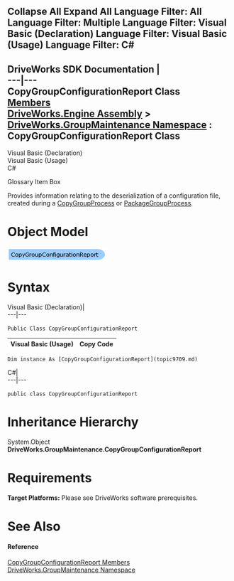 Collapse All Expand All Language Filter: All  Language Filter: Multiple  Language Filter: Visual Basic (Declaration) Language Filter: Visual Basic (Usage) Language Filter: C#  
---  
DriveWorks SDK Documentation  |   
---|---  
CopyGroupConfigurationReport Class   
[Members](topic9710.md)   
[DriveWorks.Engine Assembly](topic2156.md) > [DriveWorks.GroupMaintenance Namespace](topic9628.md) : CopyGroupConfigurationReport Class  
---  
  
Visual Basic (Declaration)    
Visual Basic (Usage)    
C# 

Glossary Item Box

Provides information relating to the deserialization of a configuration file, created during a [CopyGroupProcess](topic9776.md) or [PackageGroupProcess](topic9925.md). 

# Object Model

![](dotnetdiagramimages/image466.png)

# Syntax

Visual Basic (Declaration)|   
---|---  
      
    
    Public Class CopyGroupConfigurationReport   
  
Visual Basic (Usage)| Copy Code  
---|---  
      
    
    Dim instance As [CopyGroupConfigurationReport](topic9709.md)  
  
C#|   
---|---  
      
    
    public class CopyGroupConfigurationReport   
  
# Inheritance Hierarchy

System.Object  
**DriveWorks.GroupMaintenance.CopyGroupConfigurationReport**  


# Requirements

**Target Platforms:** Please see DriveWorks software prerequisites.

# See Also

#### Reference

[CopyGroupConfigurationReport Members](topic9710.md)   
[DriveWorks.GroupMaintenance Namespace](topic9628.md)


